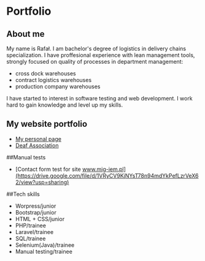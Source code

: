 # Portfolio
## About me
My name is Rafał. I am bachelor's degree of logistics in delivery chains specialization. I have proffesional experience with lean management tools, strongly focused on quality of processes in department management:
* cross dock warehouses
* contract logistics warehouses
* production company warehouses

I have started to interest in software testing and web development. I work hard to gain knowledge and level up my skills. 

## My website portfolio
* [My personal page](http://www.rkendtoend.pl)
* [Deaf Association](www.mig-iem.pl)

##Manual tests
* [Contact form test for site www.mig-iem.pl](https://drive.google.com/file/d/1VRyCV9KjNYsT78n94mdYkPefLzrVeX62/view?usp=sharing)

##Tech skills
* Worpress/junior
* Bootstrap/junior
* HTML + CSS/junior
* PHP/trainee
* Laravel/trainee
* SQL/trainee
* Selenium(Java)/trainee
* Manual testing/trainee

